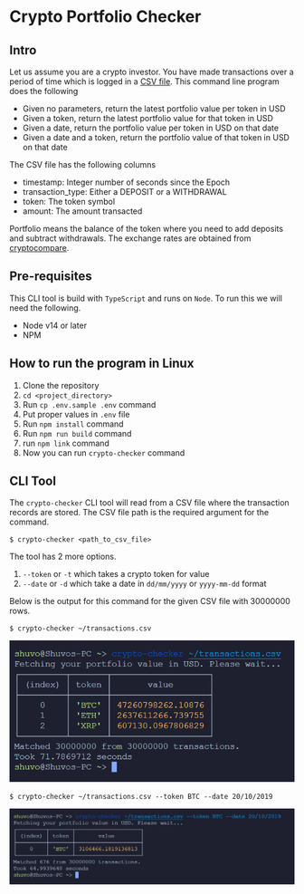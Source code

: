# Crypto Portfolio Checker

## Intro
Let us assume you are a crypto investor. You have made transactions over a period of time which is logged in a [CSV file](https://s3-ap-southeast-1.amazonaws.com/static.propine.com/transactions.csv.zip). This command line program does the following

 - Given no parameters, return the latest portfolio value per token in USD
 - Given a token, return the latest portfolio value for that token in USD
 - Given a date, return the portfolio value per token in USD on that date
 - Given a date and a token, return the portfolio value of that token in USD on that date

The CSV file has the following columns
 - timestamp: Integer number of seconds since the Epoch
 - transaction_type: Either a DEPOSIT or a WITHDRAWAL
 - token: The token symbol
 - amount: The amount transacted

Portfolio means the balance of the token where you need to add deposits and subtract withdrawals. The exchange rates are obtained from [cryptocompare](https://min-api.cryptocompare.com/). 

## Pre-requisites
This CLI tool is build with `TypeScript` and runs on `Node`. To run this we will need the following.
 - Node v14 or later
 - NPM

## How to run the program in Linux
 1. Clone the repository
 1. `cd <project_directory>`
 1. Run `cp .env.sample .env` command
 1. Put proper values in `.env` file
 1. Run `npm install` command
 1. Run `npm run build` command
 1. run `npm link` command
 1. Now you can run `crypto-checker` command

## CLI Tool 
The `crypto-checker` CLI tool will read from a CSV file where the transaction records are stored. The CSV file path is the required argument for the command.
```shell
$ crypto-checker <path_to_csv_file> 
```
The tool has 2 more options. 
1. `--token` or `-t` which takes a crypto token for value
2. `--date` or `-d` which take a date in `dd/mm/yyyy` or `yyyy-mm-dd` format

Below is the output for this command for the given CSV file with 30000000 rows.
```shell
$ crypto-checker ~/transactions.csv
```
![Sample Output](./sample_output.png)
```shell
$ crypto-checker ~/transactions.csv --token BTC --date 20/10/2019
```
![Sample Output](./sample_output2.png)

